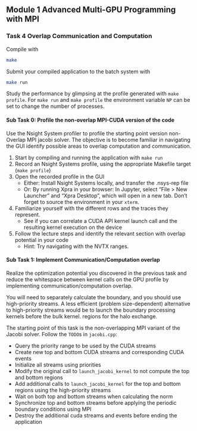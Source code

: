 ## Module 1 Advanced Multi-GPU Programming with MPI

### Task 4 Overlap Communication and Computation

Compile with

``` bash
make
```

Submit your compiled application to the batch system with

``` bash
make run
```

Study the performance by glimpsing at the profile generated with
`make profile`. For `make run` and `make profile` the environment
variable `NP` can be set to change the number of processes.

#### Sub Task 0: Profile the non-overlap MPI-CUDA version of the code

Use the Nsight System profiler to profile the starting point version
non-Overlap MPI jacobi solver. The objective is to become familiar in
navigating the GUI identify possible areas to overlap computation and
communication.

1.  Start by compiling and running the application with `make run`
2.  Record an Nsight Systems profile, using the appropriate Makefile
    target (`make profile`)
3.  Open the recorded profile in the GUI
    -   Either: Install Nsight Systems locally, and transfer the
        .nsys-rep file
    -   Or: By running Xpra in your browser: In Jupyter, select “File \>
        New Launcher” and “Xpra Desktop”, which will open in a new tab.
        Don’t forget to source the environment in your `xterm`.
4.  Familiarize yourself with the different rows and the traces they
    represent.
    -   See if you can correlate a CUDA API kernel launch call and the
        resulting kernel execution on the device
5.  Follow the lecture steps and identify the relevant section with
    overlap potential in your code
    -   Hint: Try navigating with the NVTX ranges.

#### Sub Task 1: Implement Communication/Computation overlap

Realize the optimization potential you discovered in the previous task
and reduce the whitespace between kernel calls on the GPU profile by
implementing communication/computation overlap.

You will need to separately calculate the boundary, and you should use
high-priority streams. A less efficient (problem size-dependent)
alternative to high-priority streams would be to launch the boundary
processing kernels before the bulk kernel. regions for the halo
exchange.

The starting point of this task is the non-overlapping MPI variant of
the Jacobi solver. Follow the `TODO`s in `jacobi.cpp`:

-   Query the priority range to be used by the CUDA streams
-   Create new top and bottom CUDA streams and corresponding CUDA events
-   Initialize all streams using priorities
-   Modify the original call to `launch_jacobi_kernel` to not compute
    the top and bottom regions
-   Add additional calls to `launch_jacobi_kernel` for the top and
    bottom regions using the high-priority streams
-   Wait on both top and bottom streams when calculating the norm
-   Synchronize top and bottom streams before applying the periodic
    boundary conditions using MPI
-   Destroy the additional cuda streams and events before ending the
    application
